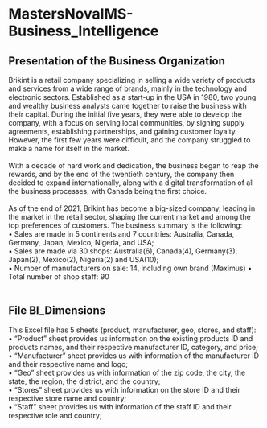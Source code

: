 # MastersNovaIMS-Business_Intelligence

## Presentation of the Business Organization <br>
Brikint is a retail company specializing in selling a wide variety of products and services from a wide 
range of brands, mainly in the technology and electronic sectors. Established as a start-up in the USA 
in 1980, two young and wealthy business analysts came together to raise the business with their 
capital. During the initial five years, they were able to develop the company, with a focus on serving 
local communities, by signing supply agreements, establishing partnerships, and gaining customer 
loyalty. However, the first few years were difficult, and the company struggled to make a name for 
itself in the market.<br>
<br>
With a decade of hard work and dedication, the business began to reap the rewards, and by the end 
of the twentieth century, the company then decided to expand internationally, along with a digital 
transformation of all the business processes, with Canada being the first choice.<br>
<br>
As of the end of 2021, Brikint has become a big-sized company, leading in the market in the retail 
sector, shaping the current market and among the top preferences of customers. The business 
summary is the following:<br>
• Sales are made in 5 continents and 7 countries: Australia, Canada, Germany, Japan, 
Mexico, Nigeria, and USA;<br>
• Sales are made via 30 shops: Australia(6), Canada(4), Germany(3), Japan(2), 
Mexico(2), Nigeria(2) and USA(10);<br>
• Number of manufacturers on sale: 14, including own brand (Maximus)
• Total number of shop staff: 90<br>
<br>

## File BI_Dimensions
This Excel file has 5 sheets (product, manufacturer, geo, stores, and staff): <br>
• “Product” sheet provides us information on the existing products ID and products names, 
and their respective manufacturer ID, category, and price;<br>
• “Manufacturer” sheet provides us with information of the manufacturer ID and their 
respective name and logo;<br>
• “Geo” sheet provides us with information of the zip code, the city, the state, the region, the 
district, and the country;<br>
• “Stores” sheet provides us with information on the store ID and their respective store name 
and country;<br>
• “Staff” sheet provides us with information of the staff ID and their respective role and 
country;<br>
<br>

